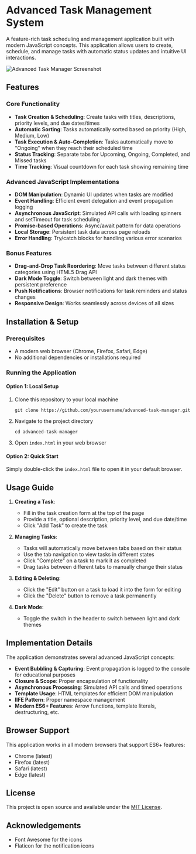 # Advanced Task Management System

A feature-rich task scheduling and management application built with modern JavaScript concepts. This application allows users to create, schedule, and manage tasks with automatic status updates and intuitive UI interactions.

![Advanced Task Manager Screenshot](https://via.placeholder.com/800x450.png?text=Advanced+Task+Manager)

## Features

### Core Functionality
- **Task Creation & Scheduling**: Create tasks with titles, descriptions, priority levels, and due dates/times
- **Automatic Sorting**: Tasks automatically sorted based on priority (High, Medium, Low)
- **Task Execution & Auto-Completion**: Tasks automatically move to "Ongoing" when they reach their scheduled time
- **Status Tracking**: Separate tabs for Upcoming, Ongoing, Completed, and Missed tasks
- **Time Tracking**: Visual countdown for each task showing remaining time

### Advanced JavaScript Implementations
- **DOM Manipulation**: Dynamic UI updates when tasks are modified
- **Event Handling**: Efficient event delegation and event propagation logging
- **Asynchronous JavaScript**: Simulated API calls with loading spinners and setTimeout for task scheduling
- **Promise-based Operations**: Async/await pattern for data operations
- **Local Storage**: Persistent task data across page reloads
- **Error Handling**: Try/catch blocks for handling various error scenarios

### Bonus Features
- **Drag-and-Drop Task Reordering**: Move tasks between different status categories using HTML5 Drag API
- **Dark Mode Toggle**: Switch between light and dark themes with persistent preference
- **Push Notifications**: Browser notifications for task reminders and status changes
- **Responsive Design**: Works seamlessly across devices of all sizes

## Installation & Setup

### Prerequisites
- A modern web browser (Chrome, Firefox, Safari, Edge)
- No additional dependencies or installations required

### Running the Application

#### Option 1: Local Setup
1. Clone this repository to your local machine
   ```
   git clone https://github.com/yourusername/advanced-task-manager.git
   ```
2. Navigate to the project directory
   ```
   cd advanced-task-manager
   ```
3. Open `index.html` in your web browser

#### Option 2: Quick Start
Simply double-click the `index.html` file to open it in your default browser.

## Usage Guide

1. **Creating a Task**:
   - Fill in the task creation form at the top of the page
   - Provide a title, optional description, priority level, and due date/time
   - Click "Add Task" to create the task

2. **Managing Tasks**:
   - Tasks will automatically move between tabs based on their status
   - Use the tab navigation to view tasks in different states
   - Click "Complete" on a task to mark it as completed
   - Drag tasks between different tabs to manually change their status

3. **Editing & Deleting**:
   - Click the "Edit" button on a task to load it into the form for editing
   - Click the "Delete" button to remove a task permanently

4. **Dark Mode**:
   - Toggle the switch in the header to switch between light and dark themes

## Implementation Details

The application demonstrates several advanced JavaScript concepts:

- **Event Bubbling & Capturing**: Event propagation is logged to the console for educational purposes
- **Closure & Scope**: Proper encapsulation of functionality
- **Asynchronous Processing**: Simulated API calls and timed operations
- **Template Usage**: HTML templates for efficient DOM manipulation
- **IIFE Pattern**: Proper namespace management
- **Modern ES6+ Features**: Arrow functions, template literals, destructuring, etc.

## Browser Support

This application works in all modern browsers that support ES6+ features:

- Chrome (latest)
- Firefox (latest)
- Safari (latest)
- Edge (latest)

## License

This project is open source and available under the [MIT License](LICENSE).

## Acknowledgements

- Font Awesome for the icons
- Flaticon for the notification icons 